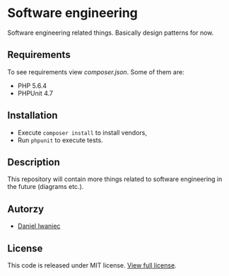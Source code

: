 # Software engineering

Software engineering related things. Basically design patterns for now.

## Requirements

To see requirements view *composer.json*. Some of them are:

- PHP 5.6.4
- PHPUnit 4.7

## Installation

- Execute `composer install` to install vendors,
- Run `phpunit` to execute tests.

## Description

This repository will contain more things related to software engineering in the future (diagrams etc.).

## Autorzy

- [Daniel Iwaniec](https://github.com/daniel-iwaniec)

## License

This code is released under MIT license. [View full license](LICENSE.md).
